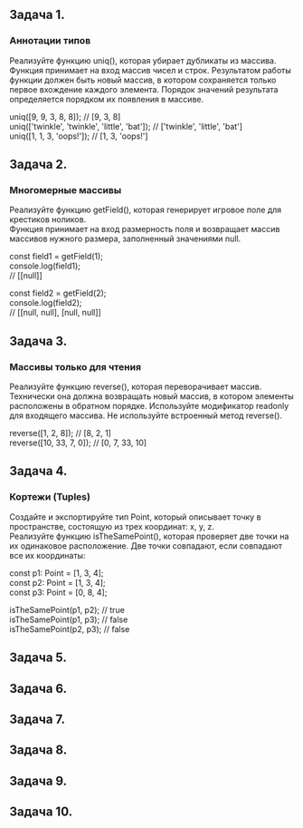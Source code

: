## Задача 1.   
### Аннотации типов  
Реализуйте функцию uniq(), которая убирает дубликаты из массива. Функция принимает на вход массив чисел и строк. Результатом работы функции должен быть новый массив, в котором сохраняется только первое вхождение каждого элемента. Порядок значений результата определяется порядком их появления в массиве.  

uniq([9, 9, 3, 8, 8]); // [9, 3, 8]  
uniq(['twinkle', 'twinkle', 'little', 'bat']); // ['twinkle', 'little', 'bat']  
uniq([1, 1, 3, 'oops!']); // [1, 3, 'oops!']  

## Задача 2.   
### Многомерные массивы  
Реализуйте функцию getField(), которая генерирует игровое поле для крестиков ноликов.   
Функция принимает на вход размерность поля и возвращает массив массивов нужного размера, заполненный значениями null.  

const field1 = getField(1);  
console.log(field1);  
// [[null]]  

const field2 = getField(2);  
console.log(field2);  
// [[null, null], [null, null]]  


## Задача 3.   
### Массивы только для чтения  
Реализуйте функцию reverse(), которая переворачивает массив.   
Технически она должна возвращать новый массив, в котором элементы расположены в обратном порядке. Используйте модификатор readonly для входящего массива. Не используйте встроенный метод reverse().    

reverse([1, 2, 8]); // [8, 2, 1]  
reverse([10, 33, 7, 0]); // [0, 7, 33, 10]  

## Задача 4.   
### Кортежи (Tuples)  
Создайте и экспортируйте тип Point, который описывает точку в пространстве, состоящую из трех координат: x, y, z.  
Реализуйте функцию isTheSamePoint(), которая проверяет две точки на их одинаковое расположение. Две точки совпадают, если совпадают все их координаты:  

const p1: Point = [1, 3, 4];  
const p2: Point = [1, 3, 4];  
const p3: Point = [0, 8, 4];  

isTheSamePoint(p1, p2); // true  
isTheSamePoint(p1, p3); // false  
isTheSamePoint(p2, p3); // false  


## Задача 5.   
### 

## Задача 6.   
### 

## Задача 7.   
### 

## Задача 8.   
### 

## Задача 9.   
### 

## Задача 10.   
### 
